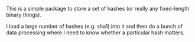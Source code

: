This is a simple package to store a set of hashes (or really any
fixed-length binary things).

I load a large number of hashes (e.g. sha1) into it and then do a
bunch of data processing where I need to know whether a particular
hash matters.
